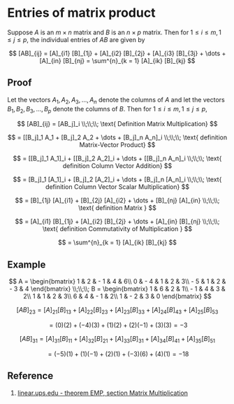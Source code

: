 # Entries of matrix product

Suppose $A$ is an $m \times n$ matrix and $B$ is an $n \times p$ matrix. Then for $1 \leq i \leq m, 1 \leq j \leq p$, the individual entries of $AB$ are given by

$$
[AB]_{ij} = [A]_{i1} [B]_{1j} + [A]_{i2} [B]_{2j} + [A]_{i3} [B]_{3j} + \dots + [A]_{in} [B]_{nj} = \sum^{n}_{k = 1} [A]_{ik} [B]_{kj}
$$

## Proof

Let the vectors $A_1, A_2, A_3, \dots , A_n$ denote the columns of $A$ and let the vectors $B_1, B_2, B_3, \dots , B_p$ denote the columns of $B$. Then for $1 \leq i \leq m, 1 \leq j \leq p$,

$$
[AB]_{ij} = [AB_j]_i
\\;\\;\\;
\text{ Definition Matrix Multiplication}
$$

$$
= [[B_j]_1 A_1 + [B_j]_2 A_2 + \dots + [B_j]_n A_n]_i
\\;\\;\\;
\text{ definition Matrix-Vector Product}
$$

$$
= [[B_j]_1 A_1]_i + [[B_j]_2 A_2]_i + \dots + [[B_j]_n A_n]_i
\\;\\;\\;
\text{ definition Column Vector Addition}
$$

$$
= [B_j]_1 [A_1]_i + [B_j]_2 [A_2]_i + \dots + [B_j]_n [A_n]_i
\\;\\;\\;
\text{ definition Column Vector Scalar Multiplication}
$$

$$
= [B]_{1j} [A]_{i1} + [B]_{2j} [A]_{i2} + \dots + [B]_{nj} [A]_{in}
\\;\\;\\;
\text{ definition Matrix }
$$

$$
= [A]_{i1} [B]_{1j} + [A]_{i2} [B]_{2j} + \dots + [A]_{in} [B]_{nj}
\\;\\;\\;
\text{ definition Commutativity of Multiplication }
$$

$$
= \sum^{n}_{k = 1} [A]_{ik} [B]_{kj}
$$

## Example

$$
A =
\begin{bmatrix}
    1 & 2 & - 1 & 4 & 6\\
    0 & - 4 & 1 & 2 & 3\\
    - 5 & 1 & 2 & - 3 & 4
\end{bmatrix}
\\;\\;\\;
B = 
\begin{bmatrix}
    1 & 6 & 2 & 1\\
    - 1 & 4 & 3 & 2\\
    1 & 1 & 2 & 3\\
    6 & 4 & - 1 & 2\\
    1 & - 2 & 3 & 0
\end{bmatrix}
$$

$$
[AB]_{23} = [A]_{21} [B]_{13} + [A]_{22} [B]_{23} + [A]_{23} [B]_{33} + [A]_{24} [B]_{43} + [A]_{25} [B]_{53}
$$

$$
= (0)(2) + (- 4)(3) + (1)(2) + (2)(- 1) + (3)(3) = - 3
$$

$$
[AB]_{31} = [A]_{31} [B]_{11} + [A]_{32} [B]_{21} + [A]_{33} [B]_{31} + [A]_{34} [B]_{41} + [A]_{35} [B]_{51}
$$

$$
= (- 5)(1) + (1)(- 1) + (2)(1) + (- 3)(6) + (4)(1) = - 18
$$

## Reference

1. [linear.ups.edu - theorem EMP, section Matrix Multiplication](http://linear.ups.edu/html/section-MM.html)